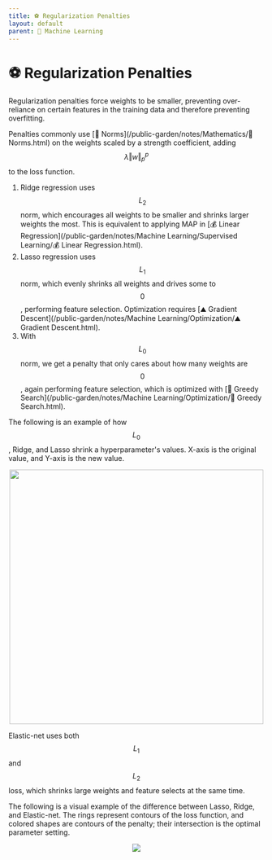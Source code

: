 ```yaml
---
title: ⚽️ Regularization Penalties
layout: default
parent: 🤖 Machine Learning
---
```


# ⚽️ Regularization Penalties

Regularization penalties force weights to be smaller, preventing over-reliance on certain features in the training data and therefore preventing overfitting.

Penalties commonly use [📌 Norms](/public-garden/notes/Mathematics/📌 Norms.html) on the weights scaled by a strength coefficient, adding $$\lambda\Vert w \Vert_p^p$$ to the loss function.
1. Ridge regression uses $$L_2$$ norm, which encourages all weights to be smaller and shrinks larger weights the most. This is equivalent to applying MAP in [💰 Linear Regression](/public-garden/notes/Machine Learning/Supervised Learning/💰 Linear Regression.html).
2. Lasso regression uses $$L_1$$ norm, which evenly shrinks all weights and drives some to $$0$$, performing feature selection. Optimization requires [⛰️ Gradient Descent](/public-garden/notes/Machine Learning/Optimization/⛰️ Gradient Descent.html).
3. With $$L_0$$ norm, we get a penalty that only cares about how many weights are $$0$$, again performing feature selection, which is optimized with [🔎 Greedy Search](/public-garden/notes/Machine Learning/Optimization/🔎 Greedy Search.html).

The following is an example of how $$L_0$$, Ridge, and Lasso shrink a hyperparameter's values. X-axis is the original value, and Y-axis is the new value.
<div style="text-align:center">
<img src="{{ site.url }}{{ site.baseurl }}/notes/Attachments/20221229103145.png?raw=true" width="500"/>
</div>

Elastic-net uses both $$L_1$$ and $$L_2$$ loss, which shrinks large weights and feature selects at the same time.

The following is a visual example of the difference between Lasso, Ridge, and Elastic-net. The rings represent contours of the loss function, and colored shapes are contours of the penalty; their intersection is the optimal parameter setting.

<div style="text-align:center">
<img src="{{ site.url }}{{ site.baseurl }}/notes/Attachments/20221229103146.png?raw=true"/>
</div>